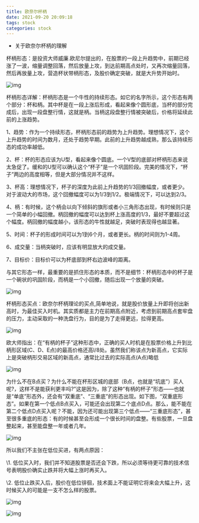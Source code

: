 ```yaml
---
title: 欧奈尔杯柄
date: 2021-09-20 20:09:18
tags: stock
categories: stock
---
```


* 关于欧奈尔杯柄的理解

杯柄形态：是投资大师威廉.欧尼尔提出的，在股票的一段上升趋势中，前期已经涨了一波，缩量调整回落，然后放量上攻，到达前期高点处时，又再次缩量回落，然后再放量上攻，营造杯状带柄形态，及股价确定突破，就是大升势开始时。

![img](http://img.mp.itc.cn/upload/20161018/cb1148f3fd274122aea1591a2f01af13_th.png)

杯柄形态详解：杯柄形态是一个牛性的持续形态。如它的名字所示，这个形态有两个部分：杯和柄。其中杯是在一段上涨后形成，看起来像个圆形底，当杯的部分完成后，出现一段盘整行情，这就是柄。当柄这段盘整行情被突破后，价格将延续此前的上涨趋势。

1、趋势：作为一个持续形态，杯柄形态前的趋势为上升趋势。理想情况下，这个上升趋势的时间为数月，还处于趋势早期。此前的上升趋势越成熟，那么该持续形态的成功率越低。

2、杯：杯的形态应该为U型，看起来像个圆底。一个V型的底部对杯柄形态来说太急促了。缓和的U型可以确认这个“杯子”是一个巩固阶段。完美的情况下，“杯子”两边的高度相等，但是大部分情况并不这样。

3、杯高：理想情况下，杯子的深度为此前上升趋势的1/3回撤幅度，或者更少。对于波动大的市场，这个回撤幅度可以为1/3到1/2。极端情况下，可以达到2/3。

4、柄：有时候，这个柄会以向下倾斜的旗形或者小三角形态出现，有时候则只是一个简单的小幅回撤。柄回撤的幅度可以达到杯上涨高度的1/3，最好不要超过这个幅度。柄回撤的幅度越小，该形态的牛性就越足，突破时表现得也越显著。

5、时间：杯子的形成时间可以为1到6个月，或者更长。柄的时间则为1-4周。

6、成交量：当柄突破时，应该有明显放大的成交量。

7、目标价：目标价可以为杯底部到杯右边波峰的距离。

与其它形态一样，最重要的是抓住形态的本质，而不是细节：杯柄形态中的杯子是一个碗状的巩固阶段，而柄是一个小回撤，随后出现一个放量的突破。

![img](http://img.mp.itc.cn/upload/20161018/1fdcec218a7b4500a1f44e45d4f76799_th.png)

杯柄形态买点：欧奈尔杯柄理论的买点,简单地说，就是股价放量上升即将创出新高时，为最佳买入时机。其实质都是主力在前期高点附近，考虑到前期高点套牢盘的压力，主动采取的一种洗盘行为，目的是为了走得更远，拉得更高。

![img](http://img.mp.itc.cn/upload/20161018/7046713701d440e28ceaacf5218cbfbb_th.png)

欧大师指出：在“有柄的杯子”这种形态中，正确的买人时机是在股票价格上升到比柄形区域(C、D、E点)的最高价格还高l/8处。虽然我们称该点为新高点，它实际上是突破柄形交易区域的新高点，通常比过去的实际高点(A点)略低

![img](http://img.mp.itc.cn/upload/20161018/962bb04e0fd34afb8f232a5f7f92af3f_th.png)

为什么不在B点买？为什么不能在杯形区城的底部（B点，也就是“坑底”）买人呢?，这样不是能获利更丰吗?”这是因为，除了这种“有柄的杯子”形态——也就是“单底”形态外，还会有“双重底”、“三重底”的形态出现。如下图，“双重底形态”。如果在第一个低点B点买入，可能还会出现第二个底点D点。那么，能不能在第二个低点D点买入呢？不能，因为还可能出现第三个低点——“三重底形态”，甚至很多重底的形态：有的时候甚至会形成一个很长时间的盘整。有些股票，一旦盘整起来，甚至能盘整一年或者几年。

![img](http://img.mp.itc.cn/upload/20161018/ef24bbbd4a384382a2423bb0baacfea3_th.png)

所以我们不主张在低位买进，有两点原因：

\1. 低位买入时，我们并不知道股票是否还会下跌，所以必须等待更可靠的技术信号表明股价确实止跌并将大幅上涨时再买入。

\2. 低位止跌买入后，股价在低位徘徊，技术面上不能证明它将来会大幅上升，这时候买入的可能是一支不怎么样的股票。

![img](http://img.mp.itc.cn/upload/20161018/45bd4143533443fda9d33bdde795c004_th.png)

![img](http://img.mp.itc.cn/upload/20161018/16e7e282de4644bfbd78ebf7528a1cc4_th.png)


